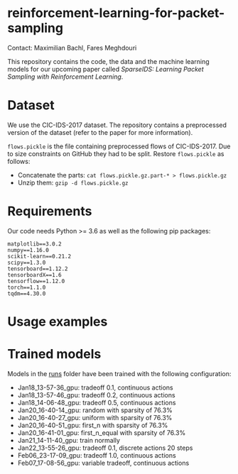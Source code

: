 # reinforcement-learning-for-packet-sampling
Contact: Maximilian Bachl, Fares Meghdouri

This repository contains the code, the data and the machine learning models for our upcoming paper called *SparseIDS: Learning Packet Sampling with Reinforcement Learning*.

# Dataset
We use the CIC-IDS-2017 dataset. The repository contains a preprocessed version of the dataset (refer to the paper for more information). 

```flows.pickle``` is the file containing preprocessed flows of CIC-IDS-2017. Due to size constraints on GitHub they had to be split. Restore ```flows.pickle``` as follows:
* Concatenate the parts: ```cat flows.pickle.gz.part-* > flows.pickle.gz```
* Unzip them: ```gzip -d flows.pickle.gz```

# Requirements
Our code needs Python >= 3.6 as well as the following pip packages:
```
matplotlib==3.0.2
numpy==1.16.0
scikit-learn==0.21.2
scipy==1.3.0
tensorboard==1.12.2
tensorboardX==1.6
tensorflow==1.12.0
torch==1.1.0
tqdm==4.30.0
```

# Usage examples


# Trained models
Models in the [runs](runs) folder have been trained with the following configuration:
* Jan18_13-57-36_gpu: tradeoff 0.1, continuous actions
* Jan18_13-57-46_gpu: tradeoff 0.2, continuous actions
* Jan18_14-06-48_gpu: tradeoff 0.5, continuous actions
* Jan20_16-40-14_gpu: random with sparsity of 76.3%
* Jan20_16-40-27_gpu: uniform with sparsity of 76.3%
* Jan20_16-40-51_gpu: first_n with sparsity of 76.3%
* Jan20_16-41-01_gpu: first_n_equal with sparsity of 76.3%
* Jan21_14-11-40_gpu: train normally
* Jan22_13-55-26_gpu: tradeoff 0.1, discrete actions 20 steps
* Feb06_23-17-09_gpu: tradeoff 1.0, continuous actions
* Feb07_17-08-56_gpu: variable tradeoff, continuous actions
